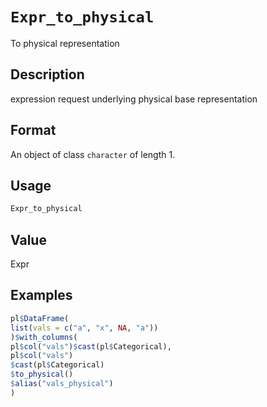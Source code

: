 # `Expr_to_physical`

To physical representation


## Description

expression request underlying physical base representation


## Format

An object of class `character` of length 1.


## Usage

```r
Expr_to_physical
```


## Value

Expr


## Examples

```r
pl$DataFrame(
list(vals = c("a", "x", NA, "a"))
)$with_columns(
pl$col("vals")$cast(pl$Categorical),
pl$col("vals")
$cast(pl$Categorical)
$to_physical()
$alias("vals_physical")
)
```


